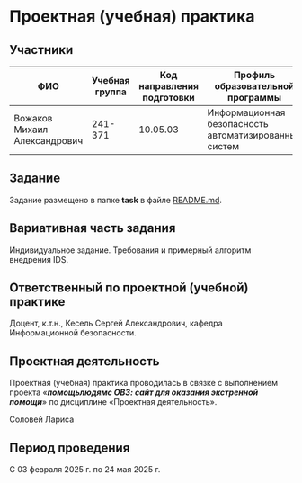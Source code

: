 # Проектная (учебная) практика
 
 ## Участники
 
 | ФИО | Учебная группа | Код направления подготовки | Профиль образовательной программы |
 |-|-|-|-|
 | Вожаков Михаил Александрович |241-371|10.05.03|Информационная безопасность автоматизированных систем|
 
 ## Задание
 
 Задание размещено в папке **task** в файле [README.md](task/README.md).
 
 ## Вариативная часть задания
 
 Индивидуальное задание. Требования и примерный алгоритм внедрения IDS.
 
 ## Ответственный по проектной (учебной) практике
 
 Доцент, к.т.н., Кесель Сергей Александрович, кафедра Информационной безопасности.
 
 ## Проектная деятельность
 
 Проектная (учебная) практика проводилась в связке с выполнением проекта «***помощьлюдямс ОВЗ: сайт для оказания экстренной помощи***» по дисциплине «Проектная деятельность».
 
 Соловей Лариса
 
 ## Период проведения
 
 С 03 февраля 2025 г. по 24 мая 2025 г.
